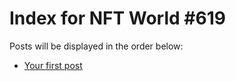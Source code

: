 # Index for NFT World #619
Posts will be displayed in the order below:

- [Your first post](./001-first.md)

